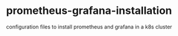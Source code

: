 # prometheus-grafana-installation
configuration files to install prometheus and grafana in a k8s cluster
